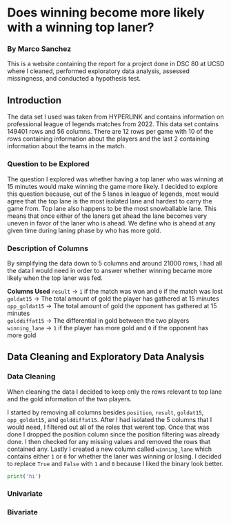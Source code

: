 # Does winning become more likely with a winning top laner?

### By Marco Sanchez

This is a website containing the report for a project done in DSC 80 at
UCSD where I cleaned, performed exploratory data analysis, assessed
missingness, and conducted a hypothesis test.

## **Introduction**

The data set I used was taken from HYPERLINK and contains information on
professional league of legends matches from 2022. This data set contains
149401 rows and 56 columns. There are 12 rows per game with 10 of the
rows containing information about the players and the last 2 containing
information about the teams in the match.

### **Question to be Explored**

The question I explored was whether having a top laner who was winning
at 15 minutes would make winning the game more likely. I decided to
explore this question because, out of the 5 lanes in league of legends,
most would agree that the top lane is the most isolated lane and hardest
to carry the game from. Top lane also happens to be the most
snowballable lane. This means that once either of the laners get ahead
the lane becomes very uneven in favor of the laner who is ahead. We
define who is ahead at any given time during laning phase by who has
more gold.

### **Description of Columns**

By simplifying the data down to 5 columns and around 21000 rows, I had
all the data I would need in order to answer whether winning became more
likely when the top laner was fed.

**Columns Used** 
`result` -\> `1` if the match was won and `0` if the
match was lost<br /> `goldat15` -\> The total amount of gold the player
has gathered at 15 minutes <br /> `opp_goldat15` -\> The total amount of
gold the opponent has gathered at 15 minutes<br /> `golddiffat15` -\>
The differential in gold between the two players<br /> `winning_lane`
-\> `1` if the player has more gold and `0` if the opponent has more
gold<br />

## **Data Cleaning and Exploratory Data Analysis**

### **Data Cleaning**

When cleaning the data I decided to keep only the rows relevant to top
lane and the gold information of the two players.

I started by removing all columns besides `position`, `result`,
`goldat15`, `opp_goldat15`, and `golddiffat15`. After I had isolated the
5 columns that I would need, I filtered out all of the roles that werent
top. Once that was done I dropped the position column since the position
filtering was already done. I then checked for any missing values and
removed the rows that contained any. Lastly I created a new column
called `winning_lane` which contains either `1` or `0` for whether the
laner was winning or losing. I decided to replace `True` and `False`
with `1` and `0` because I liked the binary look better.

```py
print('hi')
```

### **Univariate**

### **Bivariate**
